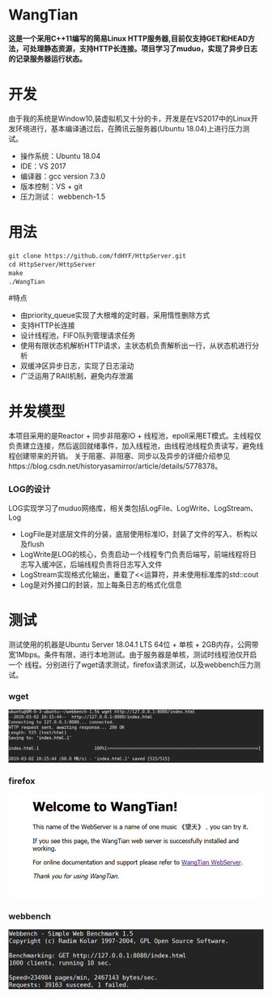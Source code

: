 # WangTian
**这是一个采用C++11编写的简易Linux HTTP服务器,目前仅支持GET和HEAD方法，可处理静态资源，支持HTTP长连接。项目学习了muduo，实现了异步日志的记录服务器运行状态。**
# 开发
由于我的系统是Window10,装虚拟机又十分的卡，开发是在VS2017中的Linux开发环境进行，基本编译通过后，在腾讯云服务器(Ubuntu 18.04)上进行压力测试。

 - 操作系统：Ubuntu 18.04
 - IDE：VS 2017
 - 编译器：gcc version 7.3.0
 - 版本控制：VS + git
 - 压力测试： webbench-1.5

# 用法
 `git clone https://github.com/fdHYF/HttpServer.git`  
 `cd HttpServer/HttpServer`  
 `make`  
 `./WangTian`

#特点
 
 - 由priority_queue实现了大根堆的定时器，采用惰性删除方式
 - 支持HTTP长连接
 - 设计线程池，FIFO队列管理请求任务
 - 使用有限状态机解析HTTP请求，主状态机负责解析出一行，从状态机进行分析
 - 双缓冲区异步日志，实现了日志滚动
 - 广泛运用了RAII机制，避免内存泄漏
 
# 并发模型
本项目采用的是Reactor + 同步非阻塞IO + 线程池，epoll采用ET模式。主线程仅负责建立连接，然后返回就绪事件，加入线程池，由线程池线程负责读写，避免线程创建带来的开销。
关于阻塞、非阻塞、同步以及异步的详细介绍参见https://blog.csdn.net/historyasamirror/article/details/5778378。
### LOG的设计
LOG实现学习了muduo网络库，相关类包括LogFile、LogWrite、LogStream、Log
 
 - LogFile是对底层文件的分装，底层使用标准IO，封装了文件的写入、析构以及flush
 - LogWrite是LOG的核心，负责启动一个线程专门负责后端写，前端线程将日志写入缓冲区，后端线程负责将日志写入文件
 - LogStream实现格式化输出，重载了<<运算符，并未使用标准库的std::cout
 - Log是对外接口的封装，加上每条日志的格式化信息
 # 测试
 测试使用的机器是Ubuntu Server 18.04.1 LTS 64位 + 单核 + 2GB内存，公网带宽1Mbps。条件有限，进行本地测试。由于服务器是单核，测试时线程池仅开启一个    线程。分别进行了wget请求测试，firefox请求测试，以及webbench压力测试。
 ### wget
 ![](https://github.com/fdHYF/HttpServer/blob/master/picture/wget.png)
 ### firefox
 ![](https://github.com/fdHYF/HttpServer/blob/master/picture/firefox.png)
 ### webbench
 ![](https://github.com/fdHYF/HttpServer/blob/master/picture/webbench.png)
